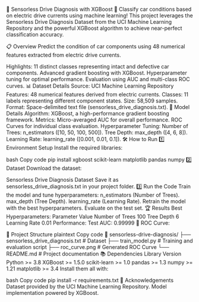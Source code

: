 🚗 Sensorless Drive Diagnosis with XGBoost 🚗
Classify car conditions based on electric drive currents using machine learning!
This project leverages the Sensorless Drive Diagnosis Dataset from the UCI Machine Learning Repository and the powerful XGBoost algorithm to achieve near-perfect classification accuracy.

📋 Overview
Predict the condition of car components using 48 numerical features extracted from electric drive currents.

Highlights:
11 distinct classes representing intact and defective car components.
Advanced gradient boosting with XGBoost.
Hyperparameter tuning for optimal performance.
Evaluation using AUC and multi-class ROC curves.
📊 Dataset Details
Source: UCI Machine Learning Repository
Features: 48 numerical features derived from electric currents.
Classes: 11 labels representing different component states.
Size: 58,509 samples.
Format: Space-delimited text file (sensorless_drive_diagnosis.txt).
🧠 Model Details
Algorithm: XGBoost, a high-performance gradient boosting framework.
Metrics:
Micro-averaged AUC for overall performance.
ROC Curves for individual class evaluation.
Hyperparameter Tuning:
Number of Trees: n_estimators ([10, 50, 100, 500]).
Tree Depth: max_depth ([4, 6, 8]).
Learning Rate: learning_rate ([0.001, 0.01, 0.1]).
🛠 How to Run
1️⃣ Environment Setup
Install the required libraries:

bash
Copy code
pip install xgboost scikit-learn matplotlib pandas numpy
2️⃣ Dataset
Download the dataset:

Sensorless Drive Diagnosis Dataset
Save it as sensorless_drive_diagnosis.txt in your project folder.
3️⃣ Run the Code
Train the model and tune hyperparameters:
n_estimators (Number of Trees).
max_depth (Tree Depth).
learning_rate (Learning Rate).
Retrain the model with the best hyperparameters.
Evaluate on the test set.
🏆 Results
Best Hyperparameters:
Parameter	Value
Number of Trees	100
Tree Depth	6
Learning Rate	0.01
Performance:
Test AUC: 0.99999 🎯
ROC Curve:

📂 Project Structure
plaintext
Copy code
📁 sensorless-drive-diagnosis/
├── sensorless_drive_diagnosis.txt   # Dataset
├── train_model.py                   # Training and evaluation script
├── roc_curve.png                    # Generated ROC Curve
└── README.md                        # Project documentation
📚 Dependencies
Library	Version
Python	>= 3.8
XGBoost	>= 1.5.0
scikit-learn	>= 1.0
pandas	>= 1.3
numpy	>= 1.21
matplotlib	>= 3.4
Install them all with:

bash
Copy code
pip install -r requirements.txt
🙏 Acknowledgements
Dataset provided by the UCI Machine Learning Repository.
Model implementation powered by XGBoost.
